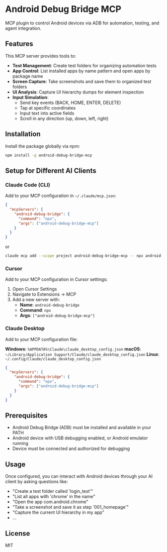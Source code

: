 # Android Debug Bridge MCP

MCP plugin to control Android devices via ADB for automation, testing, and agent integration.

## Features

This MCP server provides tools to:

- **Test Management**: Create test folders for organizing automation tests
- **App Control**: List installed apps by name pattern and open apps by package name
- **Screen Capture**: Take screenshots and save them to organized test folders
- **UI Analysis**: Capture UI hierarchy dumps for element inspection
- **Input Simulation**: 
  - Send key events (BACK, HOME, ENTER, DELETE)
  - Tap at specific coordinates
  - Input text into active fields
  - Scroll in any direction (up, down, left, right)

## Installation

Install the package globally via npm:

```bash
npm install -g android-debug-bridge-mcp
```

## Setup for Different AI Clients

### Claude Code (CLI)

Add to your MCP configuration in `~/.claude/mcp.json`:

```json
{
  "mcpServers": {
    "android-debug-bridge": {
      "command": "npx",
      "args": ["android-debug-bridge-mcp"]
    }
  }
}
```

or 

```bash
claude mcp add --scope project android-debug-bridge-mcp -- npx android-debug-bridge-mcp
```

### Cursor

Add to your MCP configuration in Cursor settings:

1. Open Cursor Settings
2. Navigate to Extensions → MCP
3. Add a new server with:
   - **Name**: `android-debug-bridge`
   - **Command**: `npx`
   - **Args**: `["android-debug-bridge-mcp"]`

### Claude Desktop

Add to your MCP configuration file:

**Windows**: `%APPDATA%\Claude\claude_desktop_config.json`
**macOS**: `~/Library/Application Support/Claude/claude_desktop_config.json`
**Linux**: `~/.config/Claude/claude_desktop_config.json`

```json
{
  "mcpServers": {
    "android-debug-bridge": {
      "command": "npx",
      "args": ["android-debug-bridge-mcp"]
    }
  }
}
```

## Prerequisites

- Android Debug Bridge (ADB) must be installed and available in your PATH
- Android device with USB debugging enabled, or Android emulator running
- Device must be connected and authorized for debugging

## Usage

Once configured, you can interact with Android devices through your AI client by asking questions like:

- "Create a test folder called 'login_test'"
- "List all apps with 'chrome' in the name"
- "Open the app com.android.chrome"
- "Take a screenshot and save it as step '001_homepage'"
- "Capture the current UI hierarchy in my app"
- ...

## License

MIT
